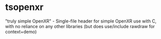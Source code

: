# tsopenxr

"truly simple OpenXR" - Single-file header for simple OpenXR use with C, with no reliance on any other libraries (but does use/include rawdraw for context+demo)

